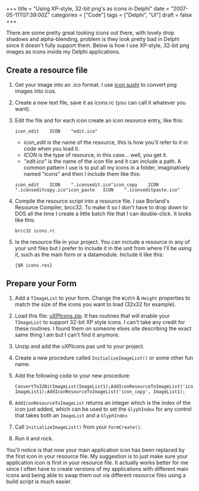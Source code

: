 +++
title = "Using XP-style, 32-bit png's as icons in Delphi"
date = "2007-05-11T07:39:00Z"
categories = ["Code"]
tags = ["Delphi", "UI"]
draft = false
+++

There are some pretty great looking icons out there, with lovely drop shadows and alpha-blending, problem is they look pretty bad in Delphi since it doesn't fully support them. Below is how I use XP-style, 32-bit png images as icons inside my Delphi applications.

## Create a resource file

1. Get your image into an .ico format. I use [icon sushi](http://www.towofu.net/soft/e-aicon.php "@icon sushi") to convert png images into icos.
2. Create a new text file, save it as icons.rc (you can call it whatever you want).
3. Edit the file and for each icon create an icon resource entry, like this:

   ```res
   icon_edit    ICON    "edit.ico"
   ```

   - _icon\_edit_ is the name of the resource, this is how you'll refer to it in code when you load it.
   - _ICON_ is the type of resource, in this case... well, you get it.
   - _"edit.ico"_ is the name of the icon file and it can include a path. A common pattern I use is to put all my icons in a folder, imaginatively named "icons" and then I include them like this:

   ```res
   icon_edit    ICON    ".iconsedit.ico"icon_copy    ICON    ".iconseditcopy.ico"icon_paste   ICON    ".iconseditpaste.ico"
   ```

4. Compile the resource script into a resource file. I use Borland's Resource Compiler, brcc32. To make it so I don't have to drop down to DOS all the time I create a little batch file that I can double-click. It looks like this:

   ```res
   brcc32 icons.rc
   ```

5. Ie the resource file in your project. You can include a resource in any of your unit files but I prefer to include it in the unit from where I'll be using it, such as the main form or a datamodule. Include it like this:

   ```res
   {$R icons.res}
   ```

## Prepare your Form

1. Add a `TImageList` to your form. Change the `Width` & `Height` properties to match the size of the icons you want to load (32x32 for example).
1. Load this file: [uXPIcons.zip](http://shawnoster.blog.s3.amazonaws.com/downloads/uXPIcons.zip). It has routines that will enable your `TImageList` to support 32-bit XP style icons. I can't take any credit for these routines. I found them on someone elses site describing the exact same thing I am but I can't find it anymore.
1. Unzip and add the uXPIcons.pas unit to your project.
1. Create a new procedure called `InitializeImageList()` or some other fun name.
1. Add the following code to your new procedure:

    ```delphi
    ConvertTo32BitImageList(ImageList1);AddIconResourceToImageList('icon_edit', ImageList1);AddIconResourceToImageList('icon_copy', ImageList1);
    ```

1. `AddIconResourceToImageList` returns an integer which is the index of the icon just added, which can be used to set the `GlyphIndex` for any control that takes both an `ImageList` and a `GlyphIndex`
1. Call `InitializeImageList()` from your `FormCreate()`.
1. Run it and rock.

You'll notice is that now your main application icon has been replaced by the first icon in your resource file. My suggestion is to just make sure your application icon is first in your resource file. It actually works better for me since I often have to create versions of my applications with different main icons and being able to swap them out via different resource files using a build script is much easier.
